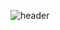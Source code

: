 ![header](https://capsule-render.vercel.app/api?type=venom&color=gradient&customColorList=10,10,13,13,17,19,35&height=200&text=Hye's%20Github!&fontAlign=50&capsule_render&animation=fadeIn)
